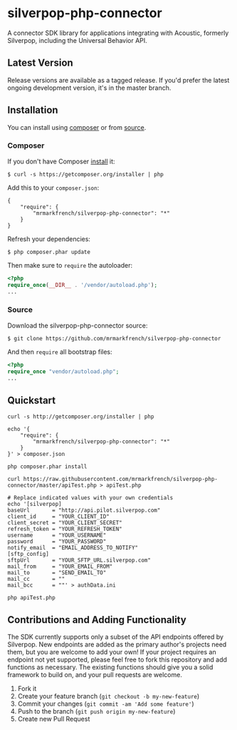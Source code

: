 # silverpop-php-connector

A connector SDK library for applications integrating with Acoustic, formerly Silverpop, including the Universal Behavior API.

## Latest Version

Release versions are available as a tagged release. If you'd prefer the latest ongoing development version, it's in the master branch.

## Installation

You can install using [composer](#composer) or from [source](#source). 

### Composer

If you don't have Composer [install](http://getcomposer.org/doc/00-intro.md#installation) it:
```
$ curl -s https://getcomposer.org/installer | php
```
Add this to your `composer.json`: 
```
{
	"require": {
		"mrmarkfrench/silverpop-php-connector": "*"
	}
}
```
Refresh your dependencies:

	$ php composer.phar update
	

Then make sure to `require` the autoloader:
```php
<?php
require_once(__DIR__ . '/vendor/autoload.php');
...
```
### Source

Download the silverpop-php-connector source:
```
$ git clone https://github.com/mrmarkfrench/silverpop-php-connector
```
And then `require` all bootstrap files:
```php
<?php
require_once "vendor/autoload.php";
...
```
## Quickstart
```
curl -s http://getcomposer.org/installer | php

echo '{
	"require": {
		"mrmarkfrench/silverpop-php-connector": "*"
	}
}' > composer.json

php composer.phar install

curl https://raw.githubusercontent.com/mrmarkfrench/silverpop-php-connector/master/apiTest.php > apiTest.php

# Replace indicated values with your own credentials
echo '[silverpop]
baseUrl       = "http://api.pilot.silverpop.com"
client_id     = "YOUR_CLIENT_ID"
client_secret = "YOUR_CLIENT_SECRET"
refresh_token = "YOUR_REFRESH_TOKEN"
username      = "YOUR_USERNAME"
password      = "YOUR_PASSWORD"
notify_email  = "EMAIL_ADDRESS_TO_NOTIFY"
[sftp_config]
sftpUrl       = "YOUR_SFTP_URL.silverpop.com"
mail_from     = "YOUR_EMAIL_FROM"
mail_to       = "SEND_EMAIL_TO"
mail_cc       = ""
mail_bcc      = ""' > authData.ini

php apiTest.php
```

## Contributions and Adding Functionality

The SDK currently supports only a subset of the API endpoints offered by Silverpop. New endpoints are added as the primary author's projects need them, but you are welcome to add your own! If your project requires an endpoint not yet supported, please feel free to fork this repository and add functions as necessary. The existing functions should give you a solid framework to build on, and your pull requests are welcome.

1. Fork it
2. Create your feature branch (`git checkout -b my-new-feature`)
3. Commit your changes (`git commit -am 'Add some feature'`)
4. Push to the branch (`git push origin my-new-feature`)
5. Create new Pull Request
